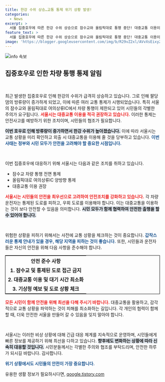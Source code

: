 ```yaml
---
title: 한강 수위 상승…교통 통제 위기 상황 발생!
categories:
  - News
excerpt: >
  서울 집중호우에 따른 한강 수위 상승으로 잠수교와 올림픽대로 통행 중단! 대중교통 이용이 필수인 이 시점, 시민들은 어떻게 대처할까? 지금 확인하세요!
feature_text: >
  서울 집중호우에 따른 한강 수위 상승으로 잠수교와 올림픽대로 통행 중단! 대중교통 이용이 필수인 이 시점, 시민들은 어떻게 대처할까? 지금 확인하세요!
image: 'https://blogger.googleusercontent.com/img/b/R29vZ2xl/AVvXsEixyZcFfHzMRdzZMjFBmAUKJYCLCGyLL1o632UiGVXcaFdKo_bkvkuCioo0uUKlGfBVcT3P84aROyZIXSBEx3Aw5nCQ3pTgDom1WDC4m8eifvWiAmWEEVb4x6G_l8C0QH225ldMjyaFvpxGEBGNO37VmDTDMHGhJPq73UglMfDca1-0aw/s1600/blogspot.png'
---
```


<p><img src="https://blogger.googleusercontent.com/img/b/R29vZ2xl/AVvXsEixyZcFfHzMRdzZMjFBmAUKJYCLCGyLL1o632UiGVXcaFdKo_bkvkuCioo0uUKlGfBVcT3P84aROyZIXSBEx3Aw5nCQ3pTgDom1WDC4m8eifvWiAmWEEVb4x6G_l8C0QH225ldMjyaFvpxGEBGNO37VmDTDMHGhJPq73UglMfDca1-0aw/s1600/blogspot.png" alt="info 속보" /></p>

<h2 data-ke-size="size26">집중호우로 인한 차량 통행 통제 알림</h2>

<p data-ke-size="size16">&nbsp;</p>

<p>최근 발생한 집중호우로 인해 한강의 수위가 급격히 상승하고 있습니다. 그로 인해 팔당댐의 방류량이 증가하게 되었고, 이에 따른 여러 교통 통제가 시행되었습니다. 특히 서울의 잠수교와 올림픽대로 여의상류IC에서 차량 통행이 제한되고 있어 시민들의 각별한 주의가 요구됩니다. <b><span style="color: #ee2323;">서울시는 대중교통 이용을 적극 권장하고 있습니다.</span></b> 이러한 통제는 안전사고를 예방하기 위한 조치이며, 시민들의 협조가 필요합니다.</p>

<p><b><span style="background-color: #21538527;">이번 호우로 인해 방류량이 증가하면서 한강 수위가 높아졌습니다.</span></b> 이에 따라 서울시는 교통 상황을 미리 확인하고 외출 시 대중교통을 이용해 줄 것을 당부하고 있습니다. <b><span style="color: #1a5490;">이번 사태는 정부와 시민 모두가 안전을 고려해야 할 중요한 시점입니다.</span></b></p>

<p data-ke-size="size16">&nbsp;</p>

<p>이번 집중호우에 대응하기 위해 서울시는 다음과 같은 조치를 취하고 있습니다.</p>

<ul>
<li>잠수교 차량 통행 전면 통제</li>
<li>올림픽대로 여의상류IC 양방향 통제</li>
<li>대중교통 이용 권장</li>
</ul>

<p><b><span style="color: #ee2323;">서울시는 시민들의 안전을 최우선으로 고려하여 안전조치를 강화하고 있습니다.</span></b> 각 차량 운전자는 통제된 도로를 피하고, 우회 도로를 이용해야 합니다. 이는 대중교통을 이용하는 것이 보다 안전할 수 있음을 의미합니다. <b><span style="background-color: #21538527;">시민 모두가 함께 협력하여 안전한 출행을 할 수 있어야 합니다.</span></b></p>

<p data-ke-size="size16">&nbsp;</p>

<p>위험한 상황을 피하기 위해서는 사전에 교통 상황을 체크하는 것이 중요합니다. <b><span style="color: #1a5490;">갑작스러운 통제 안내가 있을 경우, 해당 지역을 피하는 것이 좋습니다.</span></b> 또한, 시민들과 운전자들은 자신의 안전을 위해 다음 사항을 준수해야 합니다.</p>

<table style="width: 100%; border: 1px solid #000;">
<tr>
<th style="text-align: center;">안전 준수 사항</th>
</tr>
<tr>
<td style="text-align: center; height: 17px;"><b>1. 잠수교 및 통제된 도로 접근 금지</b></td>
</tr>
<tr>
<td style="text-align: center; height: 17px;"><b>2. 대중교통 이용 및 대기 시간 최소화</b></td>
</tr>
<tr>
<td style="text-align: center; height: 17px;"><b>3. 기상청 예보 및 도로 상황 체크</b></td>
</tr>
</table>

<p><b><span style="color: #ee2323;">모든 시민이 함께 안전을 위해 최선을 다해 주시기 바랍니다.</span></b> 대중교통을 활용하고, 감각적으로 교통 상황을 파악하는 것이 피해를 최소화하는 길입니다. 각 개인의 협력이 함께 할 때, 더욱 안전한 서울을 만들어 갈 수 있음을 잊지 말아야 합니다.</p>

<p data-ke-size="size16">&nbsp;</p>

<p>서울시는 이러한 비상 상황에 대해 긴급 대응 체계를 지속적으로 운영하며, 시민들에게 빠른 정보를 제공하기 위해 최선을 다하고 있습니다. <b><span style="background-color: #21538527;">향후에도 변화하는 상황에 따라 신속히 대응할 것입니다.</span></b> 시민분들께서는 각별한 주의와 협조를 부탁드리며, 안전한 하루가 되시길 바랍니다. 감사합니다. </p>

<p><b><span style="color: #1a5490;">위기 상황에서도 시민들의 안전이 가장 중요합니다.</span></b></p>
유용한 생활 정보가 필요하시다면, <a href="https://qoogle.tistory.com" rel="dofollow">qoogle.tistory.com</a>


